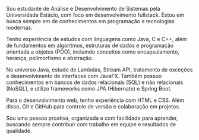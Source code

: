 Sou estudante de Análise e Desenvolvimento de Sistemas pela Universidade Estácio, com foco em desenvolvimento fullstack. Estou em busca sempre em de conhecimentos em programação e tecnologias modernas.

Tenho experiência de estudos com linguagens como Java, C e C++, além de fundamentos em algoritmos, estruturas de dados e programação orientada a objetos (POO), incluindo conceitos como encapsulamento, herança, polimorfismo e abstração.

No universo Java, estudo de Lambdas, Stream API, tratamento de exceções e desenvolvimento de interfaces com JavaFX. Também possuo conhecimentos em bancos de dados relacionais (SQL) e não relacionais (NoSQL), e utilizo frameworks como JPA (Hibernate) e Spring Boot.

Para o desenvolvimento web, tenho experiência com HTML e CSS. Além disso, Git e GitHub para controle de versão e colaboração em projetos.

Sou uma pessoa proativa, organizada e com facilidade para aprender, buscando sempre contribuir com trabalho em equipe e resultados de qualidade.

<!---
Cesarleitor/Cesarleitor is a ✨ special ✨ repository because its `README.md` (this file) appears on your GitHub profile.
You can click the Preview link to take a look at your changes.
--->
